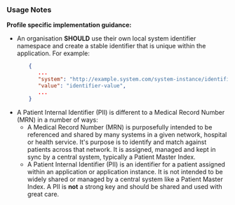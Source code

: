 ### Usage Notes

**Profile specific implementation guidance:**
- An organisation **SHOULD** use their own local system identifier namespace and create a stable identifier that is unique within the application. For example:
```json
       {
          ...
          "system": "http://example.system.com/system-instance/identifiers/identifer-type",
          "value": "identifier-value",
          ...
       }   
``` 
- A Patient Internal Identifier (PII) is different to a Medical Record Number (MRN) in a number of ways:
  - A Medical Record Number (MRN) is purposefully intended to be referenced and shared by many systems in a given network, hospital or health service. It's purpose is to identify and match against patients across that network. It is assigned, managed and kept in sync by a central system, typically a Patient Master Index. 
  - A Patient Internal Identifier (PII) is an identifier for a patient assigned within an application or application instance. It is not intended to be widely shared or managed by a central system like a Patient Master Index. A PII is **not** a strong key and should be shared and used with great care.

